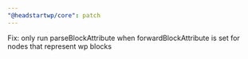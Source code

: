 ```yaml
---
"@headstartwp/core": patch
---
```


Fix: only run parseBlockAttribute when forwardBlockAttribute is set for nodes that represent wp blocks
